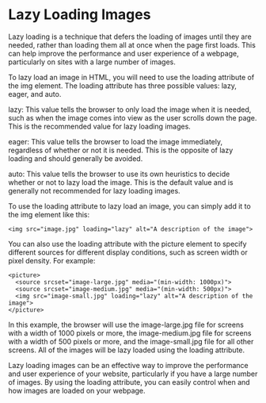 # Lazy Loading Images
Lazy loading is a technique that defers the loading of images until they are needed, rather than loading them all at once when the page first loads. This can help improve the performance and user experience of a webpage, particularly on sites with a large number of images.

To lazy load an image in HTML, you will need to use the loading attribute of the img element. The loading attribute has three possible values: lazy, eager, and auto.

lazy: This value tells the browser to only load the image when it is needed, such as when the image comes into view as the user scrolls down the page. This is the recommended value for lazy loading images.

eager: This value tells the browser to load the image immediately, regardless of whether or not it is needed. This is the opposite of lazy loading and should generally be avoided.

auto: This value tells the browser to use its own heuristics to decide whether or not to lazy load the image. This is the default value and is generally not recommended for lazy loading images.

To use the loading attribute to lazy load an image, you can simply add it to the img element like this:
```
<img src="image.jpg" loading="lazy" alt="A description of the image">
```

You can also use the loading attribute with the picture element to specify different sources for different display conditions, such as screen width or pixel density. For example:
```
<picture>
  <source srcset="image-large.jpg" media="(min-width: 1000px)">
  <source srcset="image-medium.jpg" media="(min-width: 500px)">
  <img src="image-small.jpg" loading="lazy" alt="A description of the image">
</picture>
```
In this example, the browser will use the image-large.jpg file for screens with a width of 1000 pixels or more, the image-medium.jpg file for screens with a width of 500 pixels or more, and the image-small.jpg file for all other screens. All of the images will be lazy loaded using the loading attribute.

Lazy loading images can be an effective way to improve the performance and user experience of your website, particularly if you have a large number of images. By using the loading attribute, you can easily control when and how images are loaded on your webpage.